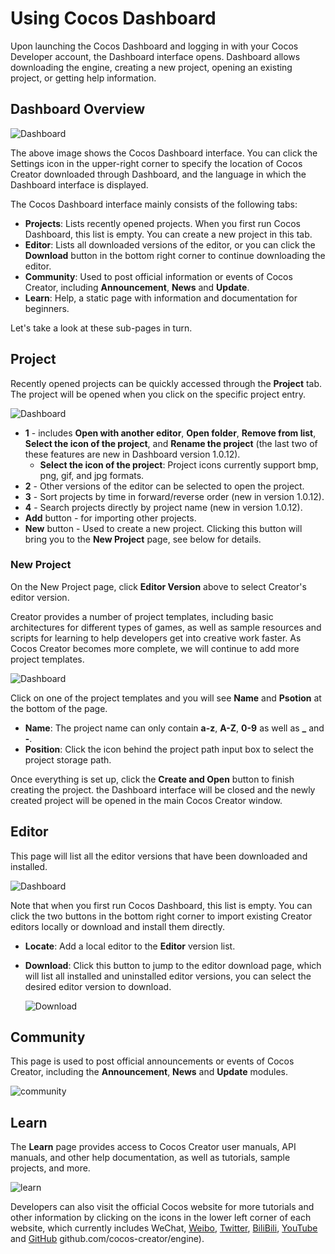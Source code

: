# Using Cocos Dashboard

Upon launching the Cocos Dashboard and logging in with your Cocos Developer account, the Dashboard interface opens. Dashboard allows downloading the engine, creating a new project, opening an existing project, or getting help information.

## Dashboard Overview

![Dashboard](index/dashboard-editor.png)

The above image shows the Cocos Dashboard interface. You can click the Settings icon in the upper-right corner to specify the location of Cocos Creator downloaded through Dashboard, and the language in which the Dashboard interface is displayed.

The Cocos Dashboard interface mainly consists of the following tabs:

- **Projects**: Lists recently opened projects. When you first run Cocos Dashboard, this list is empty. You can create a new project in this tab.
- **Editor**: Lists all downloaded versions of the editor, or you can click the **Download** button in the bottom right corner to continue downloading the editor.
- **Community**: Used to post official information or events of Cocos Creator, including **Announcement**, **News** and **Update**.
- **Learn**: Help, a static page with information and documentation for beginners.

Let's take a look at these sub-pages in turn.

## Project

Recently opened projects can be quickly accessed through the **Project** tab. The project will be opened when you click on the specific project entry.

![Dashboard](index/project-window.png)

- **1** - includes **Open with another editor**, **Open folder**, **Remove from list**, **Select the icon of the project**, and **Rename the project** (the last two of these features are new in Dashboard version 1.0.12).
    - **Select the icon of the project**: Project icons currently support bmp, png, gif, and jpg formats.
- **2** - Other versions of the editor can be selected to open the project.
- **3** - Sort projects by time in forward/reverse order (new in version 1.0.12).
- **4** - Search projects directly by project name (new in version 1.0.12).
- **Add** button - for importing other projects.
- **New** button - Used to create a new project. Clicking this button will bring you to the **New Project** page, see below for details.

### New Project

On the New Project page, click **Editor Version** above to select Creator's editor version.

Creator provides a number of project templates, including basic architectures for different types of games, as well as sample resources and scripts for learning to help developers get into creative work faster. As Cocos Creator becomes more complete, we will continue to add more project templates.

![Dashboard](index/add-project.png)

Click on one of the project templates and you will see **Name** and **Psotion** at the bottom of the page.
- **Name**: The project name can only contain **a-z**, **A-Z**, **0-9** as well as **_** and **-**.
- **Position**: Click the icon behind the project path input box to select the project storage path.

Once everything is set up, click the **Create and Open** button to finish creating the project. the Dashboard interface will be closed and the newly created project will be opened in the main Cocos Creator window.

## Editor

This page will list all the editor versions that have been downloaded and installed.

![Dashboard](index/dashboard-editor.png)

Note that when you first run Cocos Dashboard, this list is empty. You can click the two buttons in the bottom right corner to import existing Creator editors locally or download and install them directly.

- **Locate**: Add a local editor to the **Editor** version list.
- **Download**: Click this button to jump to the editor download page, which will list all installed and uninstalled editor versions, you can select the desired editor version to download.

  ![Download](index/dashboard-download.png)

## Community

This page is used to post official announcements or events of Cocos Creator, including the **Announcement**, **News** and **Update** modules.

![community](index/community.png)

## Learn

The **Learn** page provides access to Cocos Creator user manuals, API manuals, and other help documentation, as well as tutorials, sample projects, and more.

![learn](index/learn.png)

Developers can also visit the official Cocos website for more tutorials and other information by clicking on the icons in the lower left corner of each website, which currently includes WeChat, [Weibo](https://weibo.com/cocos2dx), [Twitter](https://twitter.com/cocos2dx), [BiliBili]( https://space.bilibili.com/491120849), [YouTube](https://www.youtube.com/channel/UCAsPLdpiAQbFuYqiZvi0P5A) and [GitHub](https://) github.com/cocos-creator/engine).
